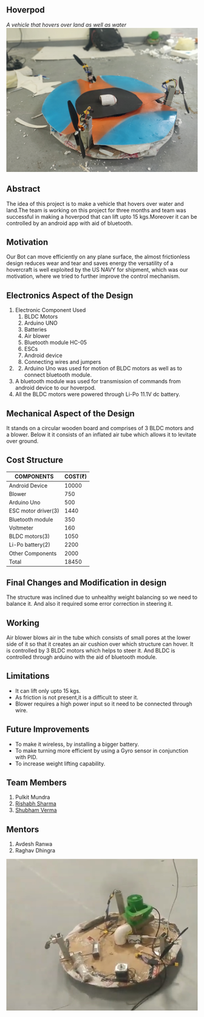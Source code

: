 ## Hoverpod
_A vehicle that hovers over land as well as water_
![bot1](https://github.com/shubhamverma989630/Hoverpod/blob/master/IMG_20190308_003335_Bokeh.jpg)
## Abstract
The idea of this project is to make a vehicle that hovers over water and land.The team is working on this project for three months and team was successful in making a hoverpod that can lift upto 15 kgs.Moreover it can be controlled by an android app with aid of bluetooth.

## Motivation
Our Bot can move efficiently on any plane surface, the almost frictionless design reduces wear and tear and saves energy the versatility of a hovercraft is well exploited by the US NAVY for shipment, which was our motivation, where we tried to further improve the control mechanism.

## Electronics Aspect of the Design 
1. Electronic Component Used
     1. BLDC Motors
     2. Arduino UNO
     3. Batteries
     4. Air blower 
     5. Bluetooth module HC-05
     6. ESCs
     7. Android device
     8. Connecting wires and jumpers
2. 2. Arduino Uno was used for motion of BLDC motors as well as to connect bluetooth module.
3. A bluetooth module was used for transmission of commands from android device to our hoverpod.  
4. All the BLDC motors were powered through Li-Po 11.1V dc battery.




## Mechanical Aspect of the Design
It stands on a circular wooden board and comprises of 3 BLDC motors and a blower. Below it it consists of an inflated air tube which allows it to levitate over ground.


## Cost Structure
|COMPONENTS | COST(₹)|
|----|------|
|Android Device|10000|
|Blower|750|
|Arduino Uno|500|
|ESC motor driver(3)|1440|
|Bluetooth module|350|
|Voltmeter|160|
|BLDC motors(3)|1050|
|Li-Po battery(2)|2200|
|Other Components|2000|
|Total|18450|

##  Final Changes and Modification in design
The structure was inclined due to unhealthy weight balancing so we need to balance it. And also it required some error correction in steering it.

## Working
Air blower blows air in the tube which consists of small pores at the lower side of it so that it creates an air cushion over which structure can hover. It is controlled by 3 BLDC motors which helps to steer it. And BLDC is controlled through arduino with the aid of bluetooth module. 

 ## Limitations
 - It can lift only upto 15 kgs.
 - As friction is not present,it is a difficult to steer it.
 - Blower requires a high power input so it need to be connected through wire.
 ## Future Improvements
 - To make it wireless, by installing a bigger battery.
 - To make turning more efficient by using a Gyro sensor in conjunction with PID.
 - To increase weight lifting capability.

## Team Members

1. Pulkit Mundra
2. [Rishabh Sharma](https://github.com/rishabh0203iitr)
3. [Shubham Verma](https://github.com/shubhamverma989630)
## Mentors

1. Avdesh Ranwa
2. Raghav Dhingra

![circuit](https://github.com/shubhamverma989630/Hoverpod/blob/master/Electronic%20compo.jpg)


